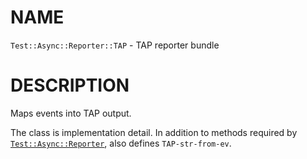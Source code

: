 NAME
====



`Test::Async::Reporter::TAP` - TAP reporter bundle

DESCRIPTION
===========



Maps events into TAP output.

The class is implementation detail. In addition to methods required by [`Test::Async::Reporter`](https://github.com/vrurg/raku-Test-Async/blob/v0.1.2/docs/md/Test/Async/Reporter.md), also defines `TAP-str-from-ev`.

